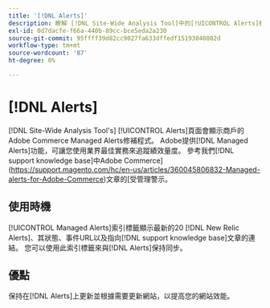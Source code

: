 ```yaml
---
title: '[!DNL Alerts]'
description: 瞭解 [!DNL Site-Wide Analysis Tool]中的[!UICONTROL Alerts]標籤、使用時間及其優點。
exl-id: 0d7dacfe-f66a-440b-89cc-bce5eda2a230
source-git-commit: 95ffff39d82cc9027fa633dffedf15193040802d
workflow-type: tm+mt
source-wordcount: '87'
ht-degree: 0%

---
```


# [!DNL Alerts]

[!DNL Site-Wide Analysis Tool's] [!UICONTROL Alerts]頁面會顯示商戶的Adobe Commerce Managed Alerts修補程式。 Adobe提供[!DNL Managed Alerts]功能，可讓您使用業界最佳實務來追蹤績效量度。 參考我們[!DNL support knowledge base]中Adobe Commerce](https://support.magento.com/hc/en-us/articles/360045806832-Managed-alerts-for-Adobe-Commerce)文章的[受管理警示。

## 使用時機

[!UICONTROL Managed Alerts]索引標籤顯示最新的20 [!DNL New Relic Alerts]、其狀態、事件URL以及指向[!DNL support knowledge base]文章的連結。 您可以使用此索引標籤來與[!DNL Alerts]保持同步。

## 優點

保持在[!DNL Alerts]上更新並根據需要更新網站，以提高您的網站效能。
